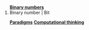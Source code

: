 <ol>
<b><a href="https://hyperskill.org/learn/step/5544">Binary numbers</a></b>
<li>Binary number | Bit</li>

<b><a href="https://hyperskill.org/learn/step/15860">Paradigms</a></b>
<b><a href="https://hyperskill.org/learn/step/8742">Computational thinking</a></b>


</ol>

